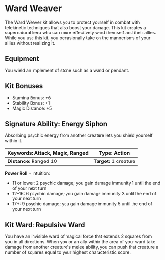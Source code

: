 # Ward Weaver

The Ward Weaver kit allows you to protect yourself in combat with telekinetic techniques that also boost your damage. This kit creates a supernatural hero who can more effectively ward themself and their allies. While you use this kit, you occasionally take on the mannerisms of your allies without realizing it.

## Equipment

You wield an implement of stone such as a wand or pendant.

## Kit Bonuses

-   Stamina Bonus: +6
-   Stability Bonus: +1
-   Magic Distance: +5

## Signature Ability: Energy Siphon

Absorbing psychic energy from another creature lets you shield yourself within it.

| **Keywords:** Attack, Magic, Ranged | **Type:** Action |
| --------------------------------------- | -------------------------------- |
| **Distance:** Ranged 10 | **Target:** 1 creature |








**Power Roll** + Intuition:

-   11 or lower: 2 psychic damage; you gain damage immunity 1 until the end of your next turn
-   12–16: 6 psychic damage; you gain damage immunity 3 until the end of your next turn
-   17+: 9 psychic damage; you gain damage immunity 5 until the end of your next turn

## Kit Ward: Repulsive Ward

You have an invisible ward of magical force that extends 2 squares from you in all directions. When you or an ally within the area of your ward take damage from another creature's melee ability, you can push that creature a number of squares equal to your highest characteristic score.
